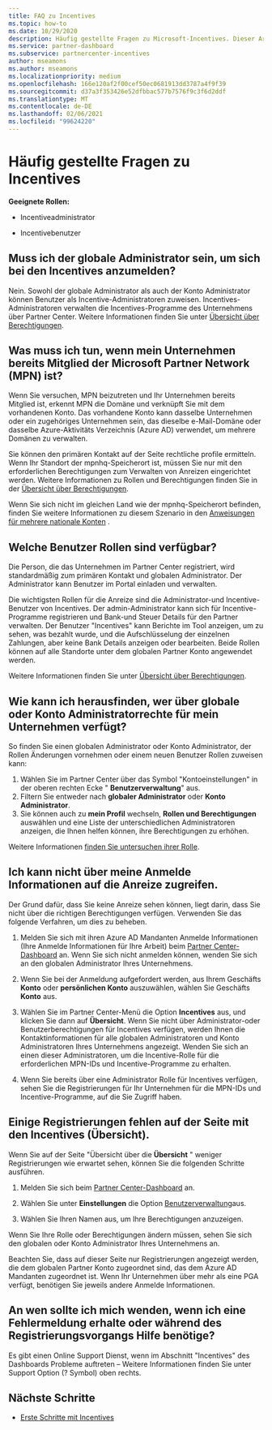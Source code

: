 ```yaml
---
title: FAQ zu Incentives
ms.topic: how-to
ms.date: 10/29/2020
description: Häufig gestellte Fragen zu Microsoft-Incentives. Dieser Artikel enthält Fragen zu Benutzer Rollen, zur Registrierung oder zu den Vorgehensweisen für Fehlermeldungen.
ms.service: partner-dashboard
ms.subservice: partnercenter-incentives
author: mseamons
ms.author: mseamons
ms.localizationpriority: medium
ms.openlocfilehash: 166e120af2f00cef50ec0681913dd3787a4f9f39
ms.sourcegitcommit: d37a3f353426e52dfbbac577b7576f9c3f6d2ddf
ms.translationtype: MT
ms.contentlocale: de-DE
ms.lasthandoff: 02/06/2021
ms.locfileid: "99624220"
---
```

# <a name="frequently-asked-questions-on-incentives"></a>Häufig gestellte Fragen zu Incentives

**Geeignete Rollen:**

- Incentiveadministrator

- Incentivebenutzer

## <a name="do-i-need-to-be-the-global-admin-to-enroll-in-incentives"></a>Muss ich der globale Administrator sein, um sich bei den Incentives anzumelden?

Nein. Sowohl der globale Administrator als auch der Konto Administrator können Benutzer als Incentive-Administratoren zuweisen. Incentives-Administratoren verwalten die Incentives-Programme des Unternehmens über Partner Center. Weitere Informationen finden Sie unter [Übersicht über Berechtigungen](permissions-overview.md).

## <a name="what-do-i-need-to-do-if-i-find-my-company-is-already-a-member-of-the-microsoft-partner-network-mpn"></a>Was muss ich tun, wenn mein Unternehmen bereits Mitglied der Microsoft Partner Network (MPN) ist?

Wenn Sie versuchen, MPN beizutreten und Ihr Unternehmen bereits Mitglied ist, erkennt MPN die Domäne und verknüpft Sie mit dem vorhandenen Konto. Das vorhandene Konto kann dasselbe Unternehmen oder ein zugehöriges Unternehmen sein, das dieselbe e-Mail-Domäne oder dasselbe Azure-Aktivitäts Verzeichnis (Azure AD) verwendet, um mehrere Domänen zu verwalten.

Sie können den primären Kontakt auf der Seite rechtliche profile ermitteln. Wenn Ihr Standort der mpnhq-Speicherort ist, müssen Sie nur mit den erforderlichen Berechtigungen zum Verwalten von Anreizen eingerichtet werden. Weitere Informationen zu Rollen und Berechtigungen finden Sie in der [Übersicht über Berechtigungen](permissions-overview.md).

Wenn Sie sich nicht im gleichen Land wie der mpnhq-Speicherort befinden, finden Sie weitere Informationen zu diesem Szenario in den [Anweisungen für mehrere nationale Konten](https://support.microsoft.com/help/4515619/special-considerations-for-multi-national-partners-joining-the-microso) .

## <a name="what-user-roles-are-available"></a>Welche Benutzer Rollen sind verfügbar?

Die Person, die das Unternehmen im Partner Center registriert, wird standardmäßig zum primären Kontakt und globalen Administrator. Der Administrator kann Benutzer im Portal einladen und verwalten.

Die wichtigsten Rollen für die Anreize sind die Administrator-und Incentive-Benutzer von Incentives. Der admin-Administrator kann sich für Incentive-Programme registrieren und Bank-und Steuer Details für den Partner verwalten. Der Benutzer "Incentives" kann Berichte im Tool anzeigen, um zu sehen, was bezahlt wurde, und die Aufschlüsselung der einzelnen Zahlungen, aber keine Bank Details anzeigen oder bearbeiten. Beide Rollen können auf alle Standorte unter dem globalen Partner Konto angewendet werden.

Weitere Informationen finden Sie unter [Übersicht über Berechtigungen](permissions-overview.md).

## <a name="how-can-i-find-out-who-has-global-or-account-admin-rights-for-my-company"></a>Wie kann ich herausfinden, wer über globale oder Konto Administratorrechte für mein Unternehmen verfügt?

So finden Sie einen globalen Administrator oder Konto Administrator, der Rollen Änderungen vornehmen oder einem neuen Benutzer Rollen zuweisen kann:

1. Wählen Sie im Partner Center über das Symbol "Kontoeinstellungen" in der oberen rechten Ecke " **Benutzerverwaltung**" aus.
2. Filtern Sie entweder nach **globaler Administrator** oder **Konto Administrator**.
3. Sie können auch zu **mein Profil** wechseln, **Rollen und Berechtigungen** auswählen und eine Liste der unterschiedlichen Administratoren anzeigen, die Ihnen helfen können, ihre Berechtigungen zu erhöhen.
 
Weitere Informationen [finden Sie untersuchen ihrer Rolle](find-your-role.md).  

## <a name="i-cant-access-incentives-using-my-credentials"></a>Ich kann nicht über meine Anmelde Informationen auf die Anreize zugreifen.

Der Grund dafür, dass Sie keine Anreize sehen können, liegt darin, dass Sie nicht über die richtigen Berechtigungen verfügen. Verwenden Sie das folgende Verfahren, um dies zu beheben.

1. Melden Sie sich mit ihren Azure AD Mandanten Anmelde Informationen (Ihre Anmelde Informationen für Ihre Arbeit) beim [Partner Center-Dashboard](https://partner.microsoft.com/dashboard/) an. Wenn Sie sich nicht anmelden können, wenden Sie sich an den globalen Administrator Ihres Unternehmens.

2. Wenn Sie bei der Anmeldung aufgefordert werden, aus Ihrem Geschäfts **Konto** oder **persönlichen Konto** auszuwählen, wählen Sie Geschäfts **Konto** aus.

3. Wählen Sie im Partner Center-Menü die Option **Incentives** aus, und klicken Sie dann auf **Übersicht**. Wenn Sie nicht über Administrator-oder Benutzerberechtigungen für Incentives verfügen, werden Ihnen die Kontaktinformationen für alle globalen Administratoren und Konto Administratoren Ihres Unternehmens angezeigt. Wenden Sie sich an einen dieser Administratoren, um die Incentive-Rolle für die erforderlichen MPN-IDs und Incentive-Programme zu erhalten.

4. Wenn Sie bereits über eine Administrator Rolle für Incentives verfügen, sehen Sie die Registrierungen für Ihr Unternehmen für die MPN-IDs und Incentive-Programme, auf die Sie Zugriff haben.

## <a name="some-enrollments-are-missing-from-the-incentives-overview-page"></a>Einige Registrierungen fehlen auf der Seite mit den Incentives (Übersicht).

Wenn Sie auf der Seite "Übersicht über die **Übersicht** " weniger Registrierungen wie erwartet sehen, können Sie die folgenden Schritte ausführen.

1. Melden Sie sich beim [Partner Center-Dashboard](https://partner.microsoft.com/dashboard/) an.

2. Wählen Sie unter **Einstellungen** die Option [Benutzerverwaltung](https://partner.microsoft.com/pcv/users)aus.

3. Wählen Sie Ihren Namen aus, um Ihre Berechtigungen anzuzeigen.

Wenn Sie Ihre Rolle oder Berechtigungen ändern müssen, sehen Sie sich den globalen oder Konto Administrator Ihres Unternehmens an.

Beachten Sie, dass auf dieser Seite nur Registrierungen angezeigt werden, die dem globalen Partner Konto zugeordnet sind, das dem Azure AD Mandanten zugeordnet ist. Wenn Ihr Unternehmen über mehr als eine PGA verfügt, benötigen Sie jeweils andere Anmelde Informationen.

## <a name="who-should-i-contact-if-i-get-an-error-message-or-need-help-during-the-enrollment-process"></a>An wen sollte ich mich wenden, wenn ich eine Fehlermeldung erhalte oder während des Registrierungsvorgangs Hilfe benötige?

Es gibt einen Online Support Dienst, wenn im Abschnitt "Incentives" des Dashboards Probleme auftreten – Weitere Informationen finden Sie unter Support Option (? Symbol) oben rechts.

## <a name="next-steps"></a>Nächste Schritte

- [Erste Schritte mit Incentives](incentives-get-started-intro.md)
